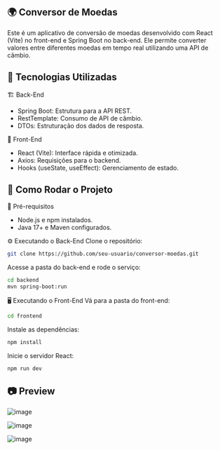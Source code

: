 ## 🌍 Conversor de Moedas
Este é um aplicativo de conversão de moedas desenvolvido com React (Vite) no front-end e Spring Boot no back-end. Ele permite converter valores entre diferentes moedas em tempo real utilizando uma API de câmbio.

## 🚀 Tecnologias Utilizadas

🏗️ Back-End
- Spring Boot: Estrutura para a API REST.
- RestTemplate: Consumo de API de câmbio.
- DTOs: Estruturação dos dados de resposta.

🎨 Front-End
- React (Vite): Interface rápida e otimizada.
- Axios: Requisições para o backend.
- Hooks (useState, useEffect): Gerenciamento de estado.

## 🔧 Como Rodar o Projeto

📌 Pré-requisitos
- Node.js e npm instalados.
- Java 17+ e Maven configurados.

⚙️ Executando o Back-End
Clone o repositório:
```bash
git clone https://github.com/seu-usuario/conversor-moedas.git
```
Acesse a pasta do back-end e rode o serviço:
```bash
cd backend
mvn spring-boot:run
```

🖥️ Executando o Front-End
Vá para a pasta do front-end:
```bash
cd frontend
```

Instale as dependências:
```bash
npm install
```

Inicie o servidor React:
```bash
npm run dev
```

## 📷 Preview

![image](https://github.com/user-attachments/assets/5816262b-153a-4afe-9d2a-5af6a0744ddc)

![image](https://github.com/user-attachments/assets/5229f459-371e-49fb-a1bc-6f72a4064d3d)

![image](https://github.com/user-attachments/assets/57f328f6-d223-4178-9ebb-3b8dc17da471)



